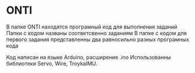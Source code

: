 # ONTI

В папке ONTI находятся програмный код для выполнения заданий
Папки с кодом названы соответсвенно заданиям 
В папке с кодом для первого задания представленны два равносильно разных програмных кода 

Код написан на языке Arduino, расширение .ino
Использованны библиотеки Servo, Wire, TroykaIMU. 
